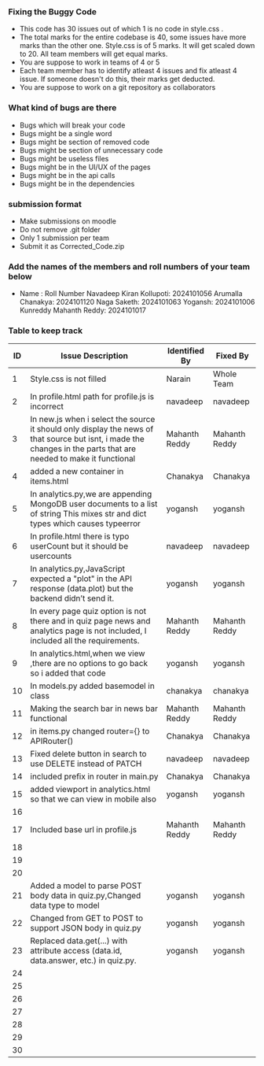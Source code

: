 ### Fixing the Buggy Code

- This code has 30 issues out of which 1 is no code in style.css . 
- The total marks for the entire codebase is 40, some issues have more marks than the other one. Style.css is of 5 marks. It will get scaled down to 20. All team members will get equal marks.
- You are suppose to work in teams of 4 or 5
- Each team member has to identify atleast 4 issues and fix atleast 4 issue. If someone doesn't do this, their marks get deducted.
- You are suppose to work on a git repository as collaborators

### What kind of bugs are there

- Bugs which will break your code
- Bugs might be a single word
- Bugs might be section of removed code
- Bugs might be section of unnecessary code
- Bugs might be useless files
- Bugs might be in the UI/UX of the pages
- Bugs might be in the api calls
- Bugs might be in the dependencies  

### submission format

- Make submissions on moodle
- Do not remove .git folder 
- Only 1 submission per team
- Submit it as Corrected_Code.zip

### Add the names of the members and roll numbers of your team below

- Name : Roll Number
    Navadeep Kiran Kollupoti: 2024101056
    Arumalla Chanakya: 2024101120
    Naga Saketh: 2024101063
    Yogansh: 2024101006
    Kunreddy Mahanth Reddy: 2024101017

### Table to keep track

| ID  | Issue Description                        | Identified By | Fixed By     |
|-----|------------------------------------------|---------------|--------------|
| 1   | Style.css is not filled                  |    Narain     | Whole Team   |
| 2   |In profile.html path for profile.js is incorrect|navadeep |navadeep       |
| 3   | In new.js when i select the source it should only display the news of that source but isnt, i     made the changes in the parts that are needed to make it              functional                                       | Mahanth Reddy |Mahanth Reddy | 
| 4   |   added a new container in items.html    |    Chanakya   |   Chanakya   |
| 5   |  In analytics.py,we are appending MongoDB user documents to a list of string This mixes str and dict types which causes typeerror  | yogansh  | yogansh   |
| 6   |In profile.html there is typo userCount but it should be usercounts| navadeep| navadeep|
| 7   |In analytics.py,JavaScript expected a "plot" in the API response (data.plot) but the backend didn’t send it.                                          |yogansh               | yogansh             |
| 8   |In every page quiz option is not there and in quiz page news and analytics page is not included, I included all the requirements.|Mahanth Reddy |Mahanth Reddy |
| 9   | In analytics.html,when we view ,there are no options to go back so i added that code                                         | yogansh              |yogansh              |
| 10  |   In models.py added basemodel in class  | chanakya     |   chanakya |
| 11  | Making the search bar in news bar functional                                         |Mahanth Reddy                |Mahanth Reddy              |
| 12  |in items.py changed router={} to APIRouter()| Chanakya|   Chanakya           |
| 13  |Fixed delete button in search to use DELETE instead of PATCH|navadeep| navadeep              |
| 14  | included prefix in router in main.py     | Chanakya      |     Chanakya           |
| 15  | added viewport in analytics.html so that we can view in mobile also                                          | yogansh              | yogansh             |
| 16  |                                          |               |              |
| 17  |Included base url in profile.js                                          |Mahanth Reddy               | Mahanth Reddy             |
| 18  |                                          |               |              |
| 19  |                                          |               |              |
| 20  |                                          |               |              |
| 21  |Added a model to parse POST body data in quiz.py,Changed data type to model                                          | yogansh              | yogansh             |
| 22  |Changed from GET to POST to support JSON body in quiz.py                                     | yogansh              | yogansh             |
| 23  | Replaced data.get(...) with attribute access (data.id, data.answer, etc.) in quiz.py.                                         | yogansh              | yogansh             |
| 24  |                                          |               |              |
| 25  |                                          |               |              |
| 26  |                                          |               |              |
| 27  |                                          |               |              |
| 28  |                                          |               |              |
| 29  |                                          |               |              |
| 30  |                                          |               |              |


